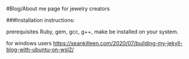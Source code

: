 #Blog/About me page for jewelry creators

###Installation instructions:

prerequisites Ruby, gem, gcc, g++, make be installed on your system.

for windows users https://seankilleen.com/2020/07/building-my-jekyll-blog-with-ubuntu-on-wsl2/
